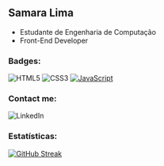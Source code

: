 ## Samara Lima

- Estudante de Engenharia de Computação
- Front-End Developer

### Badges:
![HTML5](https://img.shields.io/badge/HTML5-E34F26?style=for-the-badge&logo=html5&logoColor=white)
![CSS3](https://img.shields.io/badge/CSS3-1572B6?style=for-the-badge&logo=css3&logoColor=white)
[![JavaScript](https://img.shields.io/badge/JavaScript-323330?style=for-the-badge&logo=javascript&logoColor=F7DF1E)](https://www.linkedin.com/in/samara-lima-3ab58924b/)

### Contact me:
![LinkedIn](https://img.shields.io/badge/LinkedIn-0077B5?style=for-the-badge&logo=linkedin&logoColor=white)

### Estatísticas:
[![GitHub Streak](https://streak-stats.demolab.com?user=samaralimaz&theme=synthwave)](https://git.io/streak-stats)
